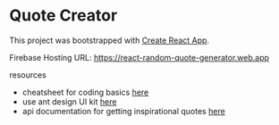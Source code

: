 # Quote Creator
This project was bootstrapped with [Create React App](https://github.com/facebook/create-react-app).

Firebase Hosting URL: https://react-random-quote-generator.web.app

resources
- cheatsheet for coding basics [here](https://github.com/The-Shy7/webdev_command_cheatsheet)
- use ant design UI kit [here](https://ant.design/docs/react/introduce)
- api documentation for getting inspirational quotes [here](https://www.freecodecamp.org/forum/t/free-api-inspirational-quotes-json-with-code-examples/311373)